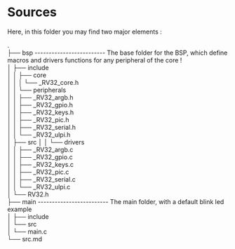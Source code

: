 # Sources

Here, in this folder you may find two major elements :

.<br>
├── bsp ------------------------- The base folder for the BSP, which define macros and drivers functions for any peripheral of the core !<br>
│ ├── include<br>
│ │ ├── core<br>
│ │ │ └── \_RV32_core.h<br>
│ │ └── peripherals<br>
│ │ ├── \_RV32_argb.h<br>
│ │ ├── \_RV32_gpio.h<br>
│ │ ├── \_RV32_keys.h<br>
│ │ ├── \_RV32_pic.h<br>
│ │ ├── \_RV32_serial.h<br>
│ │ └── \_RV32_ulpi.h<br>
│ ├── src
│ │ └── drivers<br>
│ │ ├── \_RV32_argb.c<br>
│ │ ├── \_RV32_gpio.c<br>
│ │ ├── \_RV32_keys.c<br>
│ │ ├── \_RV32_pic.c<br>
│ │ ├── \_RV32_serial.c<br>
│ │ └── \_RV32_ulpi.c<br>
│ └── RV32.h<br>
├── main ------------------------- The main folder, with a default blink led example<br>
│ ├── include<br>
│ └── src<br>
│ └── main.c<br>
└── src.md<br>
